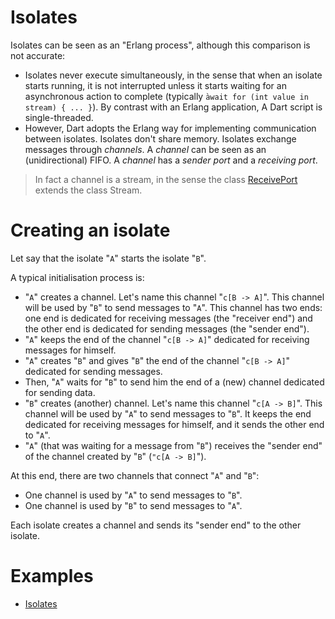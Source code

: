 # Isolates

Isolates can be seen as an "Erlang process", although this comparison is not accurate:

* Isolates never execute simultaneously, in the sense that when an isolate starts running, it is not interrupted unless
  it starts waiting for an asynchronous action to complete (typically `̀await for (int value in stream) { ... }`).
  By contrast with an Erlang application, A Dart script is single-threaded.
* However, Dart adopts the Erlang way for implementing communication between isolates. Isolates don't share memory.
  Isolates exchange messages through _channels_. A _channel_ can be seen as an (unidirectional) FIFO. A _channel_
  has a _sender port_ and a _receiving port_.

> In fact a channel is a stream, in the sense the class [ReceivePort](https://api.dartlang.org/stable/2.1.0/dart-isolate/ReceivePort-class.html) extends the class Stream.

# Creating an isolate

Let say that the isolate "`A`" starts the isolate "`B`".

A typical initialisation process is:

* "`A`" creates a channel. Let's name this channel "`c[B -> A]`". This channel will be used by "`B`" to send messages to "`A`".
  This channel has two ends: one end is dedicated for receiving messages (the "receiver end") and the other end is dedicated
  for sending messages (the "sender end").
* "`A`" keeps the end of the channel "`c[B -> A]`" dedicated for receiving messages for himself.
* "`A`" creates "`B`" and gives "`B`" the end of the channel "`c[B -> A]`" dedicated for sending messages.
* Then, "`A`" waits for "`B`" to send him the end of a (new) channel dedicated for sending data.
* "`B`" creates (another) channel. Let's name this channel "`c[A -> B]`". This channel will be used by "`A`" to send messages to "`B`".
  It keeps the end dedicated for receiving messages for himself, and it sends the other end to "`A`".
* "`A`" (that was waiting for a message from "`B`") receives the "sender end" of the channel created by "`B`" (`"c[A -> B]`").

At this end, there are two channels that connect "`A`" and "`B`":

* One channel is used by "`A`" to send messages to "`B`".
* One channel is used by "`B`" to send messages to "`A`".

Each isolate creates a channel and sends its "sender end" to the other isolate.

# Examples

* [Isolates](https://github.com/denis-beurive/dart-playground/blob/master/bin/isolates.dart)

